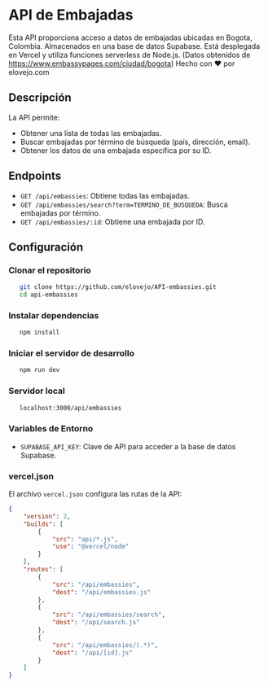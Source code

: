 # API de Embajadas

Esta API proporciona acceso a datos de embajadas ubicadas en Bogota, Colombia. Almacenados en una base de datos Supabase. Está desplegada en Vercel y utiliza funciones serverless de Node.js.
(Datos obtenidos de https://www.embassypages.com/ciudad/bogota)
Hecho con ❤️ por elovejo.com

## Descripción

La API permite:

* Obtener una lista de todas las embajadas.
* Buscar embajadas por término de búsqueda (país, dirección, email).
* Obtener los datos de una embajada específica por su ID.

## Endpoints

* `GET /api/embassies`: Obtiene todas las embajadas.
* `GET /api/embassies/search?term=TERMINO_DE_BUSQUEDA`: Busca embajadas por término.
* `GET /api/embassies/:id`: Obtiene una embajada por ID.

## Configuración

### Clonar el repositorio

```sh
   git clone https://github.com/elovejo/API-embassies.git
   cd api-embassies
```

### Instalar dependencias

```sh
   npm install
```

### Iniciar el servidor de desarrollo

```sh
   npm run dev
```

### Servidor local

```sh
   localhost:3000/api/embassies
```

### Variables de Entorno

* `SUPABASE_API_KEY`: Clave de API para acceder a la base de datos Supabase.

### vercel.json

El archivo `vercel.json` configura las rutas de la API:

```json
{
    "version": 2,
    "builds": [
        {
            "src": "api/*.js",
            "use": "@vercel/node"
        }
    ],
    "routes": [
        {
            "src": "/api/embassies",
            "dest": "/api/embassies.js"
        },
        {
            "src": "/api/embassies/search",
            "dest": "/api/search.js"
        },
        {
            "src": "/api/embassies/(.*)",
            "dest": "/api/[id].js"
        }
    ]
}